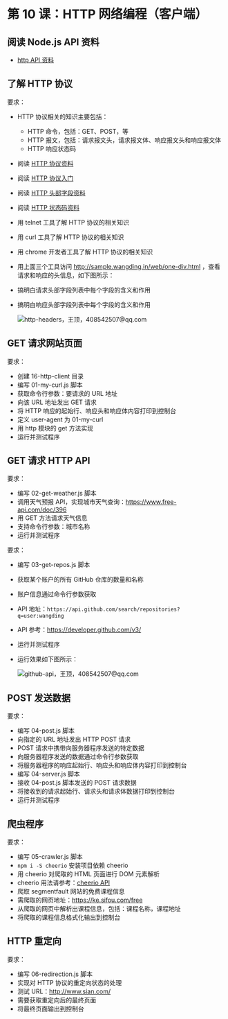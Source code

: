 # 第 10 课：HTTP 网络编程（客户端）

## 阅读 Node.js API 资料

- [http API 资料](http://nodejs.cn/api/http.html)

## 了解 HTTP 协议

要求：
- HTTP 协议相关的知识主要包括：
  - HTTP 命令，包括：GET、POST，等
  - HTTP 报文，包括：请求报文头，请求报文体、响应报文头和响应报文体
  - HTTP 响应状态码
- 阅读 [HTTP 协议资料](https://encyclopedia.thefreedictionary.com/HTTP)
- 阅读 [HTTP 协议入门](http://www.ruanyifeng.com/blog/2016/08/http.html)
- 阅读 [HTTP 头部字段资料](https://encyclopedia.thefreedictionary.com/List+of+HTTP+headers)
- 阅读 [HTTP 状态码资料](https://encyclopedia.thefreedictionary.com/List+of+HTTP+status+codes)
- 用 telnet 工具了解 HTTP 协议的相关知识
- 用 curl 工具了解 HTTP 协议的相关知识
- 用 chrome 开发者工具了解 HTTP 协议的相关知识
- 用上面三个工具访问 http://sample.wangding.in/web/one-div.html ，查看请求和响应的头信息，如下图所示：
- 搞明白请求头部字段列表中每个字段的含义和作用
- 搞明白响应头部字段列表中每个字段的含义和作用

  ![http-headers，王顶，408542507@qq.com](./images/http-headers.png)

## GET 请求网站页面

要求：
- 创建 16-http-client 目录
- 编写 01-my-curl.js 脚本
- 获取命令行参数：要请求的 URL 地址
- 向该 URL 地址发出 GET 请求
- 将 HTTP 响应的起始行、响应头和响应体内容打印到控制台
- 定义 user-agent 为 01-my-curl
- 用 http 模块的 get 方法实现
- 运行并测试程序

## GET 请求 HTTP API

要求：
- 编写 02-get-weather.js 脚本
- 调用天气预报 API，实现城市天气查询：https://www.free-api.com/doc/396
- 用 GET 方法请求天气信息
- 支持命令行参数：城市名称
- 运行并测试程序

要求：
- 编写 03-get-repos.js 脚本
- 获取某个账户的所有 GitHub 仓库的数量和名称
- 账户信息通过命令行参数获取
- API 地址：`https://api.github.com/search/repositories?q=user:wangding`
- API 参考：https://developer.github.com/v3/
- 运行并测试程序
- 运行效果如下图所示：

  ![github-api，王顶，408542507@qq.com](./images/github-api.png)

## POST 发送数据

要求：
- 编写 04-post.js 脚本
- 向指定的 URL 地址发出 HTTP POST 请求
- POST 请求中携带向服务器程序发送的特定数据
- 向服务器程序发送的数据通过命令行参数获取
- 将服务器程序的响应起始行、响应头和响应体内容打印到控制台
- 编写 04-server.js 脚本
- 接收 04-post.js 脚本发送的 POST 请求数据
- 将接收到的请求起始行、请求头和请求体数据打印到控制台
- 运行并测试程序

## 爬虫程序

要求：
- 编写 05-crawler.js 脚本
- `npm i -S cheerio` 安装项目依赖 cheerio
- 用 cheerio 对爬取的 HTML 页面进行 DOM 元素解析
- cheerio 用法请参考：[cheerio API](https://cnodejs.org/topic/5203a71844e76d216a727d2e)
- 爬取 segmentfault 网站的免费课程信息
- 需爬取的网页地址：https://ke.sifou.com/free
- 从爬取的网页中解析出课程信息，包括：课程名称，课程地址
- 将爬取的课程信息格式化输出到控制台

## HTTP 重定向

要求：
- 编写 06-redirection.js 脚本
- 实现对 HTTP 协议的重定向状态的处理
- 测试 URL：http://www.sian.com/
- 需要获取重定向后的最终页面
- 将最终页面输出到控制台
